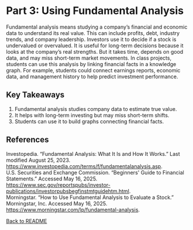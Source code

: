 # Part 3: Using Fundamental Analysis

Fundamental analysis means studying a company’s financial and economic data to understand its real value. This can include profits, debt, industry trends, and company leadership. Investors use it to decide if a stock is undervalued or overvalued. It is useful for long-term decisions because it looks at the company’s real strengths. But it takes time, depends on good data, and may miss short-term market movements. In class projects, students can use this analysis by linking financial facts in a knowledge graph. For example, students could connect earnings reports, economic data, and management history to help predict investment performance.

## Key Takeaways
1. Fundamental analysis studies company data to estimate true value.
2. It helps with long-term investing but may miss short-term shifts.
3. Students can use it to build graphs connecting financial facts.

## References
Investopedia. “Fundamental Analysis: What It Is and How It Works.” Last modified August 25, 2023. https://www.investopedia.com/terms/f/fundamentalanalysis.asp.  
U.S. Securities and Exchange Commission. “Beginners' Guide to Financial Statements.” Accessed May 16, 2025. https://www.sec.gov/reportspubs/investor-publications/investorpubsbegfinstmtguidehtm.html.  
Morningstar. “How to Use Fundamental Analysis to Evaluate a Stock.” Morningstar, Inc. Accessed May 16, 2025. https://www.morningstar.com/lp/fundamental-analysis.

[Back to README](README.md)
